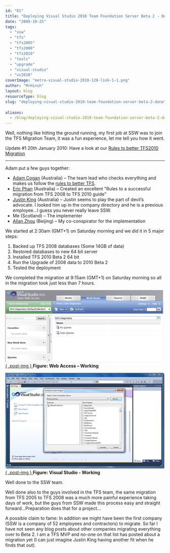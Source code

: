 ```yaml
---
id: "81"
title: "Deploying Visual Studio 2010 Team Foundation Server Beta 2 - Done"
date: "2009-10-25"
tags:
  - "ssw"
  - "tfs"
  - "tfs2005"
  - "tfs2008"
  - "tfs2010"
  - "tools"
  - "upgrade"
  - "visual-studio"
  - "vs2010"
coverImage: "metro-visual-studio-2010-128-link-1-1.png"
author: "MrHinsh"
layout: blog
resourceType: blog
slug: "deploying-visual-studio-2010-team-foundation-server-beta-2-done"

aliases:
  - /blog/deploying-visual-studio-2010-team-foundation-server-beta-2-done
---
```


Well, nothing like hitting the ground running, my first job at SSW was to join the TFS Migration Team, it was a fun experience, let me tell you how it went.

Update #1 20th January 2010: Have a look at our [Rules to better TFS2010 Migration](http://sharepoint.ssw.com.au/Standards/TFS/RulesToBetterTFS2010Migration/Pages/default.aspx)

---

Adam put a few guys together:

- [Adam Cogan](http://sharepoint.ssw.com.au/AboutUs/Employees/Pages/Adam.aspx) (Australia) – The team lead who checks everything and makes us follow the [rules to better TFS](https://www.ssw.com.au/ssw/Standards/Rules/RulesToBetterProjectManagementWithTFS.aspx).
- [Eric Phan](http://sharepoint.ssw.com.au/AboutUs/Employees/Pages/Eric.aspx) (Australia) – Created an excellent "Rules to a successful migration from TFS 2008 to TFS 2010 guide”
- [Justin King](http://sharepoint.ssw.com.au/AboutUs/Employees/Pages/Justin.aspx) (Australia) – Justin seems to play the part of devil’s advocate. I looked him up in the company directory and he is a previous employee…I guess you never really leave SSW.
- Me (Scotland) – The implementer
- [Allan Zhou](http://sharepoint.ssw.com.au/AboutUs/Employees/Pages/Allan.aspx) (Beijing) – My co-conspirator for the implementation

We started at 2:30am (GMT+1) on Saturday morning and we did it in 5 major steps:

1. Backed up TFS 2008 databases (Some 14GB of data)
2. Restored databases to new 64 bit server
3. Installed TFS 2010 Beta 2 64 bit
4. Run the Upgrade of 2008 data to 2010 Beta 2
5. Tested the deployment

We completed the migration at 9:15am (GMT+1) on Saturday morning so all in the migration took just less than 7 hours.

[![image](images/SSWGoLivewithVisualStudio2010Beta2_15047-image_thumb-2-2.png)  
{ .post-img }
](http://blog.hinshelwood.com/files/2011/05/GWB-WindowsLiveWriter-SSWGoLivewithVisualStudio2010Beta2_15047-image_2.png)**Figure: Web Access – Working**

[![VS2010](images/SSWGoLivewithVisualStudio2010Beta2_15047-VS2010_thumb-3-3.png)  
{ .post-img }
](http://blog.hinshelwood.com/files/2011/05/GWB-WindowsLiveWriter-SSWGoLivewithVisualStudio2010Beta2_15047-VS2010_2.png)**Figure: Visual Studio - Working**

Well done to the SSW team.

Well done also to the guys involved in the TFS team, the same migration from TFS 2005 to TFS 2008 was a much more painful experience taking days of work, but the guys from SSW made this process easy and straight forward…Preparation does that for a project…

A possible claim to fame: In addition we might have been the first company (SSW is a company of 52 employees and contractors) to migrate. So far I have not seen any blog posts about other companies migrating everything over to Beta 2. I am a TFS MVP and no-one on that list has posted about a migration yet (I can just imagine Justin King having another fit when he finds that out).

